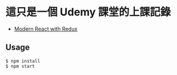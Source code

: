 # 這只是一個 Udemy 課堂的上課記錄

* [Modern React with Redux](https://www.udemy.com/react-redux/)

## Usage
```
$ npm install
$ npm start
```
